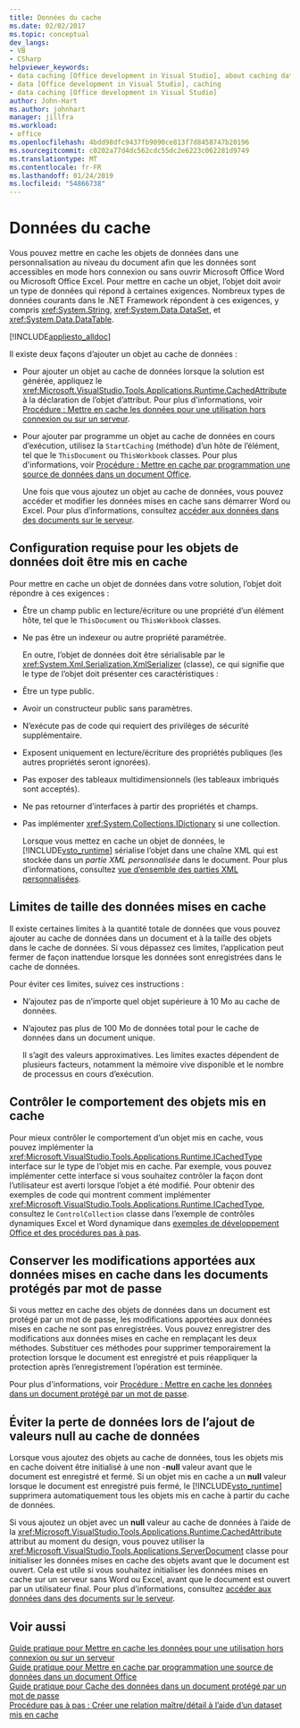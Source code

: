 ```yaml
---
title: Données du cache
ms.date: 02/02/2017
ms.topic: conceptual
dev_langs:
- VB
- CSharp
helpviewer_keywords:
- data caching [Office development in Visual Studio], about caching data
- data [Office development in Visual Studio], caching
- data caching [Office development in Visual Studio]
author: John-Hart
ms.author: johnhart
manager: jillfra
ms.workload:
- office
ms.openlocfilehash: 4bdd98dfc9437fb9090ce813f7d8458747b20196
ms.sourcegitcommit: c0202a77d4dc562cdc55dc2e6223c062281d9749
ms.translationtype: MT
ms.contentlocale: fr-FR
ms.lasthandoff: 01/24/2019
ms.locfileid: "54866738"
---
```

# <a name="cache-data"></a>Données du cache
  Vous pouvez mettre en cache les objets de données dans une personnalisation au niveau du document afin que les données sont accessibles en mode hors connexion ou sans ouvrir Microsoft Office Word ou Microsoft Office Excel. Pour mettre en cache un objet, l’objet doit avoir un type de données qui répond à certaines exigences. Nombreux types de données courants dans le .NET Framework répondent à ces exigences, y compris <xref:System.String>, <xref:System.Data.DataSet>, et <xref:System.Data.DataTable>.  
  
 [!INCLUDE[appliesto_alldoc](../vsto/includes/appliesto-alldoc-md.md)]  
  
 Il existe deux façons d’ajouter un objet au cache de données :  
  
- Pour ajouter un objet au cache de données lorsque la solution est générée, appliquez le <xref:Microsoft.VisualStudio.Tools.Applications.Runtime.CachedAttribute> à la déclaration de l’objet d’attribut. Pour plus d'informations, voir [Procédure : Mettre en cache les données pour une utilisation hors connexion ou sur un serveur](../vsto/how-to-cache-data-for-use-offline-or-on-a-server.md).  
  
- Pour ajouter par programme un objet au cache de données en cours d’exécution, utilisez la `StartCaching` (méthode) d’un hôte de l’élément, tel que le `ThisDocument` ou `ThisWorkbook` classes. Pour plus d'informations, voir [Procédure : Mettre en cache par programmation une source de données dans un document Office](../vsto/how-to-programmatically-cache-a-data-source-in-an-office-document.md).  
  
  Une fois que vous ajoutez un objet au cache de données, vous pouvez accéder et modifier les données mises en cache sans démarrer Word ou Excel. Pour plus d’informations, consultez [accéder aux données dans des documents sur le serveur](../vsto/accessing-data-in-documents-on-the-server.md).  
  
## <a name="requirements-for-data-objects-to-be-cached"></a>Configuration requise pour les objets de données doit être mis en cache  
 Pour mettre en cache un objet de données dans votre solution, l’objet doit répondre à ces exigences :  
  
- Être un champ public en lecture/écriture ou une propriété d’un élément hôte, tel que le `ThisDocument` ou `ThisWorkbook` classes.  
  
- Ne pas être un indexeur ou autre propriété paramétrée.  
  
  En outre, l’objet de données doit être sérialisable par le <xref:System.Xml.Serialization.XmlSerializer> (classe), ce qui signifie que le type de l’objet doit présenter ces caractéristiques :  
  
- Être un type public.  
  
- Avoir un constructeur public sans paramètres.  
  
- N’exécute pas de code qui requiert des privilèges de sécurité supplémentaire.  
  
- Exposent uniquement en lecture/écriture des propriétés publiques (les autres propriétés seront ignorées).  
  
- Pas exposer des tableaux multidimensionnels (les tableaux imbriqués sont acceptés).  
  
- Ne pas retourner d’interfaces à partir des propriétés et champs.  
  
- Pas implémenter <xref:System.Collections.IDictionary> si une collection.  
  
  Lorsque vous mettez en cache un objet de données, le [!INCLUDE[vsto_runtime](../vsto/includes/vsto-runtime-md.md)] sérialise l’objet dans une chaîne XML qui est stockée dans un *partie XML personnalisée* dans le document. Pour plus d’informations, consultez [vue d’ensemble des parties XML personnalisées](../vsto/custom-xml-parts-overview.md).  
  
## <a name="cached-data-size-limits"></a>Limites de taille des données mises en cache  
 Il existe certaines limites à la quantité totale de données que vous pouvez ajouter au cache de données dans un document et à la taille des objets dans le cache de données. Si vous dépassez ces limites, l’application peut fermer de façon inattendue lorsque les données sont enregistrées dans le cache de données.  
  
 Pour éviter ces limites, suivez ces instructions :  
  
- N’ajoutez pas de n’importe quel objet supérieure à 10 Mo au cache de données.  
  
- N’ajoutez pas plus de 100 Mo de données total pour le cache de données dans un document unique.  
  
  Il s’agit des valeurs approximatives. Les limites exactes dépendent de plusieurs facteurs, notamment la mémoire vive disponible et le nombre de processus en cours d’exécution.  
  
## <a name="control-the-behavior-of-cached-objects"></a>Contrôler le comportement des objets mis en cache  
 Pour mieux contrôler le comportement d’un objet mis en cache, vous pouvez implémenter la <xref:Microsoft.VisualStudio.Tools.Applications.Runtime.ICachedType> interface sur le type de l’objet mis en cache. Par exemple, vous pouvez implémenter cette interface si vous souhaitez contrôler la façon dont l’utilisateur est averti lorsque l’objet a été modifié. Pour obtenir des exemples de code qui montrent comment implémenter <xref:Microsoft.VisualStudio.Tools.Applications.Runtime.ICachedType>, consultez le `ControlCollection` classe dans l’exemple de contrôles dynamiques Excel et Word dynamique dans [exemples de développement Office et des procédures pas à pas](../vsto/office-development-samples-and-walkthroughs.md).  
  
## <a name="persist-changes-to-cached-data-in-password-protected-documents"></a>Conserver les modifications apportées aux données mises en cache dans les documents protégés par mot de passe  
 Si vous mettez en cache des objets de données dans un document est protégé par un mot de passe, les modifications apportées aux données mises en cache ne sont pas enregistrées. Vous pouvez enregistrer des modifications aux données mises en cache en remplaçant les deux méthodes. Substituer ces méthodes pour supprimer temporairement la protection lorsque le document est enregistré et puis réappliquer la protection après l’enregistrement l’opération est terminée.  
  
 Pour plus d'informations, voir [Procédure : Mettre en cache les données dans un document protégé par un mot de passe](../vsto/how-to-cache-data-in-a-password-protected-document.md).  
  
## <a name="prevent-data-loss-when-adding-null-values-to-the-data-cache"></a>Éviter la perte de données lors de l’ajout de valeurs null au cache de données  
 Lorsque vous ajoutez des objets au cache de données, tous les objets mis en cache doivent être initialisé à une non -**null** valeur avant que le document est enregistré et fermé. Si un objet mis en cache a un **null** valeur lorsque le document est enregistré puis fermé, le [!INCLUDE[vsto_runtime](../vsto/includes/vsto-runtime-md.md)] supprimera automatiquement tous les objets mis en cache à partir du cache de données.  
  
 Si vous ajoutez un objet avec un **null** valeur au cache de données à l’aide de la <xref:Microsoft.VisualStudio.Tools.Applications.Runtime.CachedAttribute> attribut au moment du design, vous pouvez utiliser la <xref:Microsoft.VisualStudio.Tools.Applications.ServerDocument> classe pour initialiser les données mises en cache des objets avant que le document est ouvert. Cela est utile si vous souhaitez initialiser les données mises en cache sur un serveur sans Word ou Excel, avant que le document est ouvert par un utilisateur final. Pour plus d’informations, consultez [accéder aux données dans des documents sur le serveur](../vsto/accessing-data-in-documents-on-the-server.md).  
  
## <a name="see-also"></a>Voir aussi  
 [Guide pratique pour Mettre en cache les données pour une utilisation hors connexion ou sur un serveur](../vsto/how-to-cache-data-for-use-offline-or-on-a-server.md)   
 [Guide pratique pour Mettre en cache par programmation une source de données dans un document Office](../vsto/how-to-programmatically-cache-a-data-source-in-an-office-document.md)   
 [Guide pratique pour Cache des données dans un document protégé par un mot de passe](../vsto/how-to-cache-data-in-a-password-protected-document.md)   
 [Procédure pas à pas : Créer une relation maître/détail à l’aide d’un dataset mis en cache](../vsto/walkthrough-creating-a-master-detail-relation-using-a-cached-dataset.md)  
